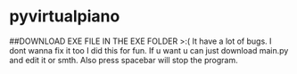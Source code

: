 # pyvirtualpiano
##DOWNLOAD EXE FILE IN THE EXE FOLDER >:(
It have a lot of bugs.
I dont wanna fix it too I did this for fun.
If u want u can just download main.py and edit it or smth.
Also press spacebar will stop the program.
